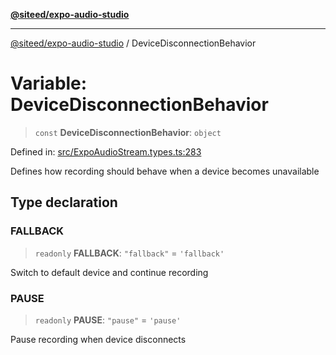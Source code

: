 [**@siteed/expo-audio-studio**](../README.md)

***

[@siteed/expo-audio-studio](../README.md) / DeviceDisconnectionBehavior

# Variable: DeviceDisconnectionBehavior

> `const` **DeviceDisconnectionBehavior**: `object`

Defined in: [src/ExpoAudioStream.types.ts:283](https://github.com/deeeed/expo-audio-stream/blob/e9d4ade779a423b3aff172ba9ca49eec6c8962d9/packages/expo-audio-studio/src/ExpoAudioStream.types.ts#L283)

Defines how recording should behave when a device becomes unavailable

## Type declaration

### FALLBACK

> `readonly` **FALLBACK**: `"fallback"` = `'fallback'`

Switch to default device and continue recording

### PAUSE

> `readonly` **PAUSE**: `"pause"` = `'pause'`

Pause recording when device disconnects
